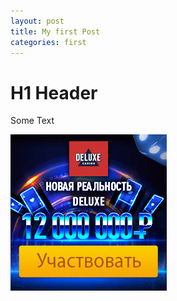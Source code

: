 ```yaml
---
layout: post
title: My first Post
categories: first
---
```

# H1 Header

Some Text

![](/img/uploads/250x250.gif)